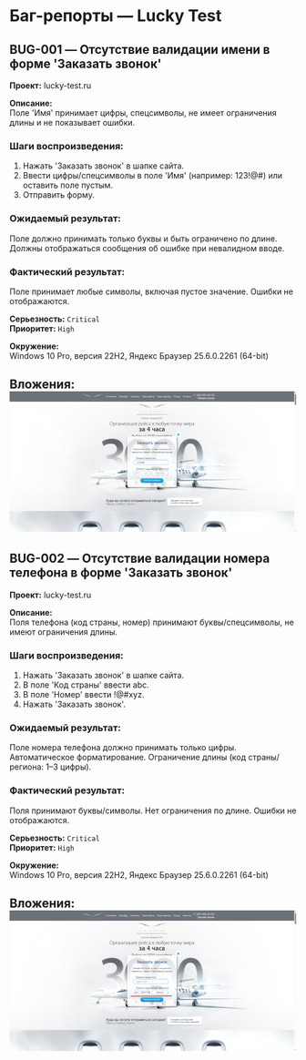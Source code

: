 # Баг-репорты — Lucky Test


## BUG-001 — Отсутствие валидации имени в форме 'Заказать звонок'

**Проект:** lucky-test.ru

**Описание:**  
Поле 'Имя' принимает цифры, спецсимволы, не имеет ограничения длины и не показывает ошибки.

### Шаги воспроизведения:
1. Нажать 'Заказать звонок' в шапке сайта.
2. Ввести цифры/спецсимволы в поле 'Имя' (например: 123!@#) или оставить поле пустым.
3. Отправить форму.

### Ожидаемый результат:
Поле должно принимать только буквы и быть ограничено по длине. Должны отображаться сообщения об ошибке при невалидном вводе.

### Фактический результат:
Поле принимает любые символы, включая пустое значение. Ошибки не отображаются.

**Серьезность:** `Critical`  
**Приоритет:** `High`  

**Окружение:**  
Windows 10 Pro, версия 22H2, Яндекс Браузер 25.6.0.2261 (64-bit)

**Вложения:** 
![img.png](Images/img0.png)
---

## BUG-002 — Отсутствие валидации номера телефона в форме 'Заказать звонок'

**Проект:** lucky-test.ru

**Описание:**  
Поля телефона (код страны, номер) принимают буквы/спецсимволы, не имеют ограничения длины.

### Шаги воспроизведения:
1. Нажать 'Заказать звонок' в шапке сайта.
2. В поле 'Код страны' ввести abc.
3. В поле 'Номер' ввести !@#xyz.
4. Нажать 'Заказать звонок'.

### Ожидаемый результат:
Поле номера телефона должно принимать только цифры. Автоматическое форматирование. Ограничение длины (код страны/региона: 1–3 цифры).

### Фактический результат:
Поля принимают буквы/символы. Нет ограничения по длине. Ошибки не отображаются.

**Серьезность:** `Critical`  
**Приоритет:** `High`  

**Окружение:**  
Windows 10 Pro, версия 22H2, Яндекс Браузер 25.6.0.2261 (64-bit)

**Вложения:** 
![img.png](Images/img1.png)
---


